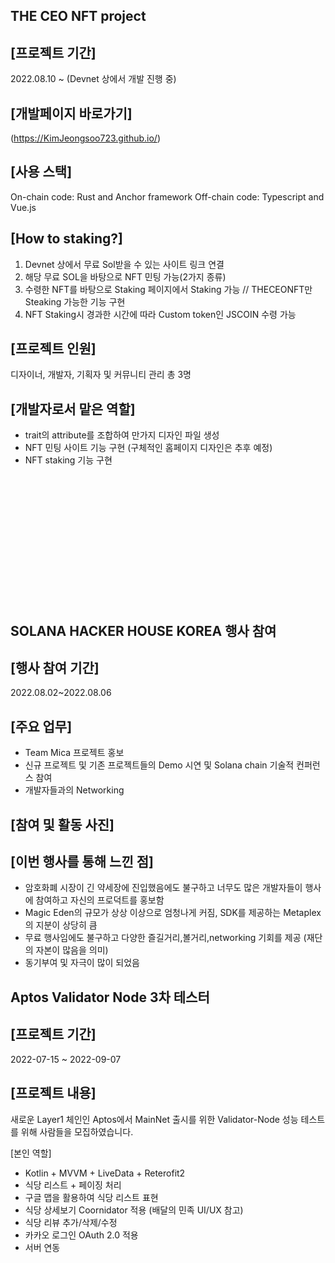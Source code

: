 THE CEO NFT project
--------------------------
[프로젝트 기간] 
--------------------------
2022.08.10 ~ (Devnet 상에서 개발 진행 중)

[개발페이지 바로가기]
--------------------------
(https://KimJeongsoo723.github.io/)

[사용 스택]
--------------------------
On-chain code: Rust and Anchor framework
Off-chain code: Typescript and Vue.js

[How to staking?] 
--------------------------
1. Devnet 상에서 무료 Sol받을 수 있는 사이트 링크 연결 
2. 해당 무료 SOL을 바탕으로 NFT 민팅 가능(2가지 종류)
3. 수령한 NFT를 바탕으로 Staking 페이지에서 Staking 가능 // THECEONFT만 Steaking 가능한 기능 구현
4. NFT Staking시 경과한 시간에 따라 Custom token인 JSCOIN 수령 가능

[프로젝트 인원] 
--------------------------
디자이너, 개발자, 기획자 및 커뮤니티 관리 총 3명

[개발자로서 맡은 역할]
--------------------------
- trait의 attribute를 조합하여 만가지 디자인 파일 생성 
- NFT 민팅 사이트 기능 구현 (구체적인 홈페이지 디자인은 추후 예정)
- NFT staking 기능 구현 

<br>
<br>
<br>
<br>
<br>
<br>
<br>
<br>
<br>
<br>
<br>
<br>


SOLANA HACKER HOUSE KOREA 행사 참여
--------------------------
[행사 참여 기간]
--------------------------
2022.08.02~2022.08.06

[주요 업무]
--------------------------
- Team Mica 프로젝트 홍보
- 신규 프로젝트 및 기존 프로젝트들의 Demo 시연 및 Solana chain 기술적 컨퍼런스 참여
- 개발자들과의 Networking


[참여 및 활동 사진]
--------------------------


[이번 행사를 통해 느낀 점]
-------------------------
- 암호화폐 시장이 긴 약세장에 진입했음에도 불구하고 너무도 많은 개발자들이 행사에 참여하고 자신의 프로덕트를 홍보함
- Magic Eden의 규모가 상상 이상으로 엄청나게 커짐, SDK를 제공하는 Metaplex의 지분이 상당히 큼
- 무료 행사임에도 불구하고 다양한 즐길거리,볼거리,networking 기회를 제공 (재단의 자본이 많음을 의미)
- 동기부여 및 자극이 많이 되었음


Aptos Validator Node 3차 테스터
-------------
[프로젝트 기간]
--------------------------
2022-07-15 ~ 2022-09-07

[프로젝트 내용]
--------------------------
새로운 Layer1 체인인 Aptos에서 MainNet 출시를 위한 Validator-Node 성능 테스트를 위해 사람들을 모집하였습니다.




[본인 역할]
- Kotlin + MVVM + LiveData + Reterofit2
- 식당 리스트 + 페이징 처리
- 구글 맵을 활용하여 식당 리스트 표현
- 식당 상세보기 Coornidator 적용 (배달의 민족 UI/UX 참고)
- 식당 리뷰 추가/삭제/수정
- 카카오 로그인 OAuth 2.0 적용
- 서버 연동


